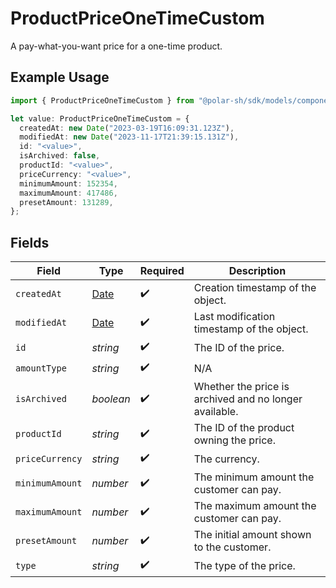 # ProductPriceOneTimeCustom

A pay-what-you-want price for a one-time product.

## Example Usage

```typescript
import { ProductPriceOneTimeCustom } from "@polar-sh/sdk/models/components";

let value: ProductPriceOneTimeCustom = {
  createdAt: new Date("2023-03-19T16:09:31.123Z"),
  modifiedAt: new Date("2023-11-17T21:39:15.131Z"),
  id: "<value>",
  isArchived: false,
  productId: "<value>",
  priceCurrency: "<value>",
  minimumAmount: 152354,
  maximumAmount: 417486,
  presetAmount: 131289,
};
```

## Fields

| Field                                                                                         | Type                                                                                          | Required                                                                                      | Description                                                                                   |
| --------------------------------------------------------------------------------------------- | --------------------------------------------------------------------------------------------- | --------------------------------------------------------------------------------------------- | --------------------------------------------------------------------------------------------- |
| `createdAt`                                                                                   | [Date](https://developer.mozilla.org/en-US/docs/Web/JavaScript/Reference/Global_Objects/Date) | :heavy_check_mark:                                                                            | Creation timestamp of the object.                                                             |
| `modifiedAt`                                                                                  | [Date](https://developer.mozilla.org/en-US/docs/Web/JavaScript/Reference/Global_Objects/Date) | :heavy_check_mark:                                                                            | Last modification timestamp of the object.                                                    |
| `id`                                                                                          | *string*                                                                                      | :heavy_check_mark:                                                                            | The ID of the price.                                                                          |
| `amountType`                                                                                  | *string*                                                                                      | :heavy_check_mark:                                                                            | N/A                                                                                           |
| `isArchived`                                                                                  | *boolean*                                                                                     | :heavy_check_mark:                                                                            | Whether the price is archived and no longer available.                                        |
| `productId`                                                                                   | *string*                                                                                      | :heavy_check_mark:                                                                            | The ID of the product owning the price.                                                       |
| `priceCurrency`                                                                               | *string*                                                                                      | :heavy_check_mark:                                                                            | The currency.                                                                                 |
| `minimumAmount`                                                                               | *number*                                                                                      | :heavy_check_mark:                                                                            | The minimum amount the customer can pay.                                                      |
| `maximumAmount`                                                                               | *number*                                                                                      | :heavy_check_mark:                                                                            | The maximum amount the customer can pay.                                                      |
| `presetAmount`                                                                                | *number*                                                                                      | :heavy_check_mark:                                                                            | The initial amount shown to the customer.                                                     |
| `type`                                                                                        | *string*                                                                                      | :heavy_check_mark:                                                                            | The type of the price.                                                                        |